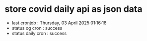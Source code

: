 # store covid daily api as json data

- last cronjob : Thursday, 03 April 2025 01:16:18
- status og cron : success
- status daily cron : success
      
      